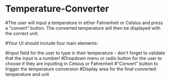 # Temperature-Converter
#The user will input a temperature in either Fahrenheit or Celsius and press a "convert" button. The converted temperature will then be displayed with the correct unit.

#Your UI should include four main elements:

#Input field for the user to type in their temperature - don't forget to validate that the input is a number!
#Dropdown menu or radio button for the user to choose if they are inputting in Celsius or Fahrenheit
#"Convert" button to trigger the temperature conversion
#Display area for the final converted temperature and unit
